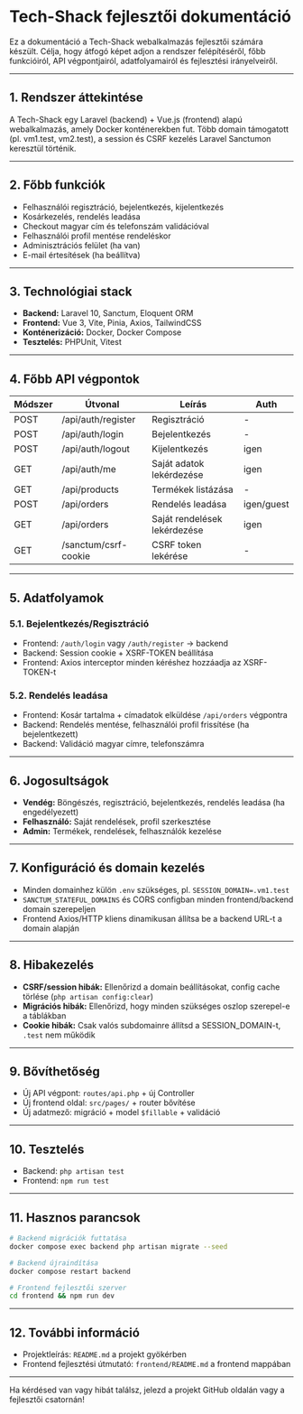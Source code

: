 # Tech-Shack fejlesztői dokumentáció

Ez a dokumentáció a Tech-Shack webalkalmazás fejlesztői számára készült. Célja, hogy átfogó képet adjon a rendszer felépítéséről, főbb funkcióiról, API végpontjairól, adatfolyamairól és fejlesztési irányelveiről.

---

## 1. Rendszer áttekintése

A Tech-Shack egy Laravel (backend) + Vue.js (frontend) alapú webalkalmazás, amely Docker konténerekben fut. Több domain támogatott (pl. vm1.test, vm2.test), a session és CSRF kezelés Laravel Sanctumon keresztül történik.

---

## 2. Főbb funkciók

- Felhasználói regisztráció, bejelentkezés, kijelentkezés
- Kosárkezelés, rendelés leadása
- Checkout magyar cím és telefonszám validációval
- Felhasználói profil mentése rendeléskor
- Adminisztrációs felület (ha van)
- E-mail értesítések (ha beállítva)

---

## 3. Technológiai stack

- **Backend:** Laravel 10, Sanctum, Eloquent ORM
- **Frontend:** Vue 3, Vite, Pinia, Axios, TailwindCSS
- **Konténerizáció:** Docker, Docker Compose
- **Tesztelés:** PHPUnit, Vitest

---

## 4. Főbb API végpontok

| Módszer | Útvonal                | Leírás                        | Auth |
|---------|------------------------|-------------------------------|------|
| POST    | /api/auth/register     | Regisztráció                  | -    |
| POST    | /api/auth/login        | Bejelentkezés                 | -    |
| POST    | /api/auth/logout       | Kijelentkezés                 | igen |
| GET     | /api/auth/me           | Saját adatok lekérdezése      | igen |
| GET     | /api/products          | Termékek listázása            | -    |
| POST    | /api/orders            | Rendelés leadása              | igen/guest |
| GET     | /api/orders            | Saját rendelések lekérdezése  | igen |
| GET     | /sanctum/csrf-cookie   | CSRF token lekérése           | -    |

---

## 5. Adatfolyamok

### 5.1. Bejelentkezés/Regisztráció

- Frontend: `/auth/login` vagy `/auth/register` → backend
- Backend: Session cookie + XSRF-TOKEN beállítása
- Frontend: Axios interceptor minden kéréshez hozzáadja az XSRF-TOKEN-t

### 5.2. Rendelés leadása

- Frontend: Kosár tartalma + címadatok elküldése `/api/orders` végpontra
- Backend: Rendelés mentése, felhasználói profil frissítése (ha bejelentkezett)
- Backend: Validáció magyar címre, telefonszámra

---

## 6. Jogosultságok

- **Vendég:** Böngészés, regisztráció, bejelentkezés, rendelés leadása (ha engedélyezett)
- **Felhasználó:** Saját rendelések, profil szerkesztése
- **Admin:** Termékek, rendelések, felhasználók kezelése

---

## 7. Konfiguráció és domain kezelés

- Minden domainhez külön `.env` szükséges, pl. `SESSION_DOMAIN=.vm1.test`
- `SANCTUM_STATEFUL_DOMAINS` és CORS configban minden frontend/backend domain szerepeljen
- Frontend Axios/HTTP kliens dinamikusan állítsa be a backend URL-t a domain alapján

---

## 8. Hibakezelés

- **CSRF/session hibák:** Ellenőrizd a domain beállításokat, config cache törlése (`php artisan config:clear`)
- **Migrációs hibák:** Ellenőrizd, hogy minden szükséges oszlop szerepel-e a táblákban
- **Cookie hibák:** Csak valós subdomainre állítsd a SESSION_DOMAIN-t, `.test` nem működik

---

## 9. Bővíthetőség

- Új API végpont: `routes/api.php` + új Controller
- Új frontend oldal: `src/pages/` + router bővítése
- Új adatmező: migráció + model `$fillable` + validáció

---

## 10. Tesztelés

- Backend: `php artisan test`
- Frontend: `npm run test`

---

## 11. Hasznos parancsok

```bash
# Backend migrációk futtatása
docker compose exec backend php artisan migrate --seed

# Backend újraindítása
docker compose restart backend

# Frontend fejlesztői szerver
cd frontend && npm run dev
```

---

## 12. További információ

- Projektleírás: `README.md` a projekt gyökérben
- Frontend fejlesztési útmutató: `frontend/README.md` a frontend mappában

---

Ha kérdésed van vagy hibát találsz, jelezd a projekt GitHub oldalán vagy a fejlesztői csatornán!